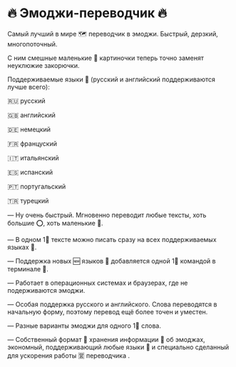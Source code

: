 # 🔥 Эмоджи-переводчик 🔥
Самый лучший в мире 🗺 переводчик в эмоджи. Быстрый, дерзкий, многопоточный. 

С ним смешные маленькие 👧 картиночки теперь точно заменят неуклюжие закорючки.

Поддерживаемые языки 👅 (русский и английский поддерживаются лучше всего):

🇷🇺 русский

🇬🇧 английский

🇩🇪 немецкий

🇫🇷 француский

🇮🇹 итальянский

🇪🇸 испанский

🇵🇹 португальский

🇹🇷 турецкий



— Ну очень быстрый. Мгновенно переводит любые тексты, хоть большие ⭕, хоть маленькие 🦐.

— В одном 1⃣  тексте можно писать сразу на всех поддерживаемых языках 👅.

— Поддержка новых 🆕 языков 👅 добавляется одной 1⃣  командой в терминале 🏧.

— Работает в операционных системах и браузерах, где не подерживаются эмоджи.

— Особая поддержка русского и английского. Слова переводятся в начальную форму, поэтому перевод ещё более точен и уместен.

— Разные варианты эмоджи для одного 1⃣  слова.

— Собственный формат 📀 хранения информации 💁 об эмоджах, экономный, поддерживающий любые языки 👅 и специально сделанный для ускорения работы 🈺 переводчика .

